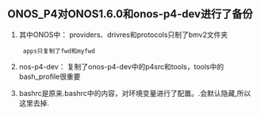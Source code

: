 ## ONOS_P4对ONOS1.6.0和onos-p4-dev进行了备份

1. 其中ONOS中：
		providers、drivres和protocols只制了bmv2文件夹

		apps只复制了fwd和myfwd

2. nos-p4-dev：
		复制了onos-p4-dev中的p4src和tools，tools中的bash_profile很重要

3. bashrc是原来.bashrc中的内容，对环境变量进行了配置。.会默认隐藏,所以这里去掉.


